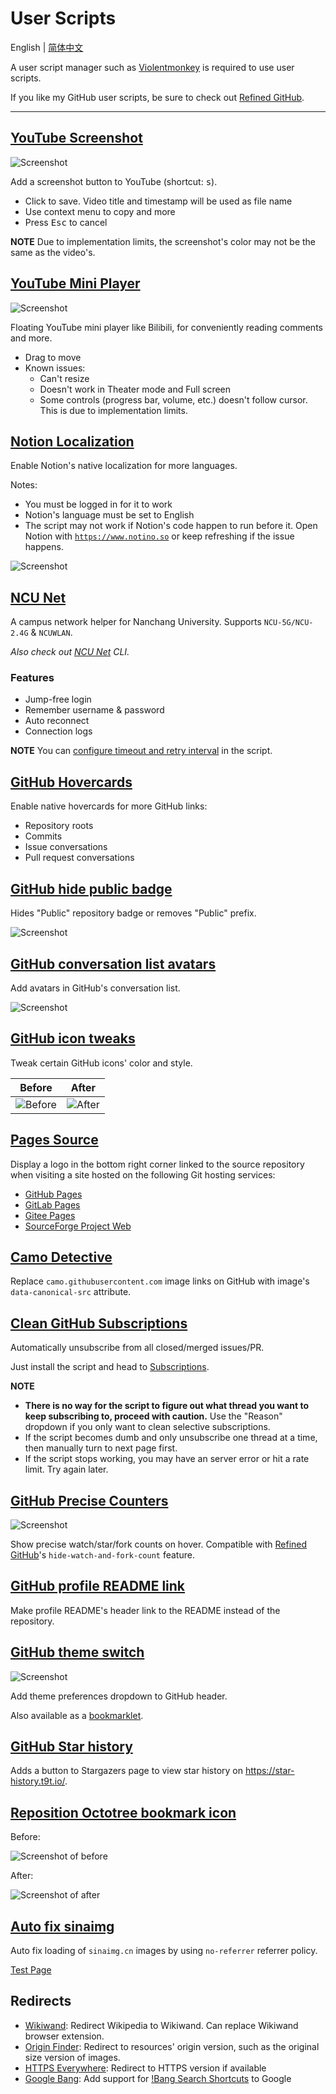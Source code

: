 # User Scripts

English | [简体中文](README-zh-CN.md)

A user script manager such as [Violentmonkey](https://violentmonkey.github.io/get-it/) is required to use user scripts.

If you like my GitHub user scripts, be sure to check out [Refined GitHub](https://github.com/refined-github/refined-github).

---

## [YouTube Screenshot](youtube-screenshot.user.js?raw=true)

![Screenshot](../screenshots/youtube-screenshot.png)

Add a screenshot button to YouTube (shortcut: <kbd>s</kbd>).

-   Click to save. Video title and timestamp will be used as file name
-   Use context menu to copy and more
-   Press <kbd>Esc</kbd> to cancel

**NOTE** Due to implementation limits, the screenshot's color may not be the same as the video's.

## [YouTube Mini Player](youtube-mini-player.user.js?raw=true)

![Screenshot](../screenshots/youtube-mini-player.png)

Floating YouTube mini player like Bilibili, for conveniently reading comments and more.

-   Drag to move
-   Known issues:
    -   Can't resize
    -   Doesn't work in Theater mode and Full screen
    -   Some controls (progress bar, volume, etc.) doesn't follow cursor. This is due to implementation limits.

## [Notion Localization](generated/notion-localization.user.js?raw=true)

Enable Notion's native localization for more languages.

Notes:

-   You must be logged in for it to work
-   Notion's language must be set to English
-   The script may not work if Notion's code happen to run before it. Open Notion with [`https://www.notino.so`](https://www.notino.so) or keep refreshing if the issue happens.

![Screenshot](../screenshots/notion-localization.png)

## [NCU Net](ncu-net.user.js?raw=true)

A campus network helper for Nanchang University. Supports `NCU-5G/NCU-2.4G` & `NCUWLAN`.

_Also check out [NCU Net](https://github.com/kidonng/ncu-net) CLI._

### Features

-   Jump-free login
-   Remember username & password
-   Auto reconnect
-   Connection logs

**NOTE** You can [configure timeout and retry interval](ncu-net.user.js#L14-L20) in the script.

## [GitHub Hovercards](generated/github-hovercards.user.js?raw=true)

Enable native hovercards for more GitHub links:

-   Repository roots
-   Commits
-   Issue conversations
-   Pull request conversations

## [GitHub hide public badge](generated/github-hide-public-badge.user.js?raw=true)

Hides "Public" repository badge or removes "Public" prefix.

![Screenshot](https://user-images.githubusercontent.com/44045911/132693134-ffa6a0fa-5366-447f-8e49-deda12884bd7.png)

## [GitHub conversation list avatars](generated/github-conversation-list-avatars.user.js?raw=true)

Add avatars in GitHub's conversation list.

![Screenshot](https://user-images.githubusercontent.com/44045911/136884098-5bc4a22b-2891-47cd-bcbf-07fdb84d8a1c.png)

## [GitHub icon tweaks](generated/github-icon-tweaks.user.js?raw=true)

Tweak certain GitHub icons' color and style.

| Before                                                  | After                                                 |
| ------------------------------------------------------- | ----------------------------------------------------- |
| ![Before](../screenshots/github-icon-tweaks-before.png) | ![After](../screenshots/github-icon-tweaks-after.png) |

## [Pages Source](generated/pages-source.user.js?raw=true)

Display a logo in the bottom right corner linked to the source repository when visiting a site hosted on the following Git hosting services:

-   [GitHub Pages](https://pages.github.com/)
-   [GitLab Pages](https://docs.gitlab.com/ee/user/project/pages/)
-   [Gitee Pages](https://gitee.com/help/articles/4136)
-   [SourceForge Project Web](https://sourceforge.net/p/forge/documentation/Project%20Web%20Services/)

## [Camo Detective](camo-detective.user.js?raw=true)

Replace `camo.githubusercontent.com` image links on GitHub with image's `data-canonical-src` attribute.

## [Clean GitHub Subscriptions](clean-github-subscriptions.user.js?raw=true)

Automatically unsubscribe from all closed/merged issues/PR.

Just install the script and head to [Subscriptions](https://github.com/notifications/subscriptions).

**NOTE**

-   **There is no way for the script to figure out what thread you want to keep subscribing to, proceed with caution.** Use the "Reason" dropdown if you only want to clean selective subscriptions.
-   If the script becomes dumb and only unsubscribe one thread at a time, then manually turn to next page first.
-   If the script stops working, you may have an server error or hit a rate limit. Try again later.

## [GitHub Precise Counters](github-precise-counters.user.js?raw=true)

![Screenshot](../screenshots/github-precise-counters.gif)

Show precise watch/star/fork counts on hover. Compatible with [Refined GitHub](https://github.com/refined-github/refined-github)'s `hide-watch-and-fork-count` feature.

## [GitHub profile README link](github-profile-readme-link.user.js?raw=true)

Make profile README's header link to the README instead of the repository.

## [GitHub theme switch](generated/github-theme-switch.user.js?raw=true)

![Screenshot](./../screenshots/github-theme-switch.png)

Add theme preferences dropdown to GitHub header.

Also available as a [bookmarklet](generated/github-theme-switch.bookmarklet.js?raw=true).

## [GitHub Star history](github-star-history.user.js?raw=true)

Adds a button to Stargazers page to view star history on https://star-history.t9t.io/.

## [Reposition Octotree bookmark icon](generated/reposition-octotree-bookmark-icon.user.js?raw=true)

Before:

![Screenshot of before](https://user-images.githubusercontent.com/44045911/89754890-12d30380-db10-11ea-9534-f2e704c94012.png)

After:

![Screenshot of after](https://user-images.githubusercontent.com/44045911/89754891-14043080-db10-11ea-86ed-b2316fed36cf.png)

## [Auto fix sinaimg](auto-fix-sinaimg.user.js?raw=true)

Auto fix loading of `sinaimg.cn` images by using `no-referrer` referrer policy.

[Test Page](https://luyilin.github.io/Aoba/)

## Redirects

-   [Wikiwand](wikiwand.user.js?raw=true): Redirect Wikipedia to Wikiwand. Can replace Wikiwand browser extension.
-   [Origin Finder](origin-finder.user.js?raw=true): Redirect to resources' origin version, such as the original size version of images.
-   [HTTPS Everywhere](https-everywhere.user.js?raw=true): Redirect to HTTPS version if available
-   [Google Bang](google-bang.user.js?raw=true): Add support for [!Bang Search Shortcuts](https://duckduckgo.com/bang) to Google
